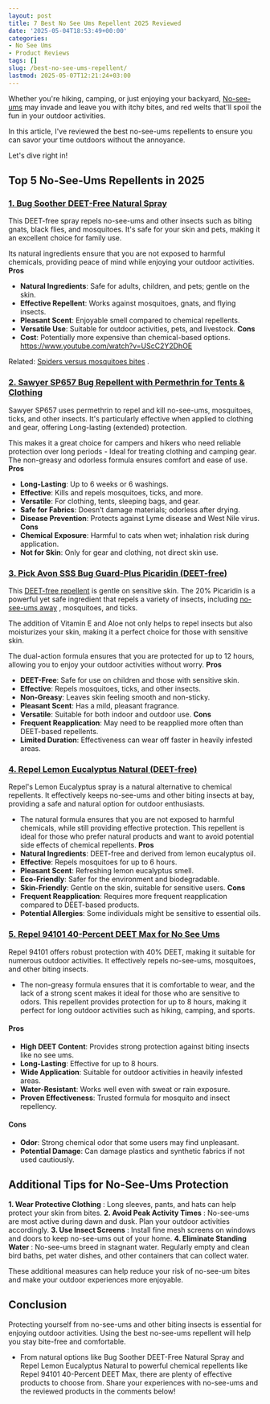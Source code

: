 ```yaml
---
layout: post
title: 7 Best No See Ums Repellent 2025 Reviewed
date: '2025-05-04T18:53:49+00:00'
categories:
- No See Ums
- Product Reviews
tags: []
slug: /best-no-see-ums-repellent/
lastmod: 2025-05-07T12:21:24+03:00
---
```


Whether you're hiking, camping, or just enjoying your backyard,
[No-see-ums](https://en.wikipedia.org/wiki/Ceratopogonidae)
may
invade and leave you with itchy bites, and red welts that'll spoil the fun in your outdoor activities.

In this article, I've reviewed the best no-see-ums repellents to ensure you can savor your time outdoors without the annoyance.

Let's dive right in!
## Top 5 No-See-Ums Repellents in 2025
### [1. Bug Soother DEET-Free Natural Spray](https://www.amazon.com/dp/B072Z2CW3L?&linkCode=ll1&tag=p-policy-20&linkId=acba6c2788e48e4707cc28952ebb3536&language=en_US&ref_=as_li_ss_tl)
This DEET-free spray repels no-see-ums and other insects such as biting gnats, black flies, and mosquitoes. It's safe for your skin and pets, making it an excellent choice for family use.

Its natural ingredients ensure that you are not exposed to harmful chemicals, providing peace of mind while enjoying your outdoor activities.
**Pros**
- **Natural Ingredients**: Safe for adults, children, and pets; gentle on the skin.
- **Effective Repellent**: Works against mosquitoes, gnats, and flying insects.
- **Pleasant Scent**: Enjoyable smell compared to chemical repellents.
- **Versatile Use**: Suitable for outdoor activities, pets, and livestock.
**Cons**
- **Cost**: Potentially more expensive than chemical-based options.
https://www.youtube.com/watch?v=UScC2Y2DhOE

Related:
[Spiders versus mosquitoes bites](https://pestpolicy.com/spider-bite-vs-mosquito-bite/)
.
### [2. Sawyer SP657 Bug Repellent with Permethrin for Tents & Clothing](https://www.amazon.com/dp/B001ANQVYU?th=1&linkCode=ll1&tag=p-policy-20&linkId=43e263c2ba5eea075dd08b47ea74ae4f&language=en_US&ref_=as_li_ss_tl)
Sawyer SP657 uses permethrin to repel and kill no-see-ums, mosquitoes, ticks, and other insects. It's particularly effective when applied to clothing and gear, offering Long-lasting (extended) protection.

This makes it a great choice for campers and hikers who need reliable protection over long periods - Ideal for treating clothing and camping gear. The non-greasy and odorless formula ensures comfort and ease of use.
**Pros**
- **Long-Lasting**: Up to 6 weeks or 6 washings.
- **Effective**: Kills and repels mosquitoes, ticks, and more.
- **Versatile**: For clothing, tents, sleeping bags, and gear.
- **Safe for Fabrics**: Doesn’t damage materials; odorless after drying.
- **Disease Prevention**: Protects against Lyme disease and West Nile virus.
**Cons**
- **Chemical Exposure**: Harmful to cats when wet; inhalation risk during application.
- **Not for Skin**: Only for gear and clothing, not direct skin use.
### [3. Pick Avon SSS Bug Guard-Plus Picaridin (DEET-free)](https://www.amazon.com/dp/B007WFRX6A?&linkCode=ll1&tag=p-policy-20&linkId=c1eb1ff1a6f560eba60bc161590deb6f&language=en_US&ref_=as_li_ss_tl)
This
[DEET-free repellent](https://www.ncbi.nlm.nih.gov/pmc/articles/PMC4173961/)
is gentle on sensitive skin. The 20% Picaridin is a powerful yet safe ingredient that repels a variety of insects, including
[no-see-ums away](https://pestpolicy.com/how-to-get-rid-of-no-see-ums/)
, mosquitoes, and ticks.

The addition of Vitamin E and Aloe not only helps to repel insects but also moisturizes your skin, making it a perfect choice for those with sensitive skin.

The dual-action formula ensures that you are protected for up to 12 hours, allowing you to enjoy your outdoor activities without worry.
**Pros**
- **DEET-Free**: Safe for use on children and those with sensitive skin.
- **Effective**: Repels mosquitoes, ticks, and other insects.
- **Non-Greasy**: Leaves skin feeling smooth and non-sticky.
- **Pleasant Scent**: Has a mild, pleasant fragrance.
- **Versatile**: Suitable for both indoor and outdoor use.
**Cons**
- **Frequent Reapplication**: May need to be reapplied more often than DEET-based repellents.
- **Limited Duration**: Effectiveness can wear off faster in heavily infested areas.
### [4. Repel Lemon Eucalyptus Natural (DEET-free)](https://www.amazon.com/dp/B001EUGBQC?&linkCode=ll1&tag=p-policy-20&linkId=76151f224260033f849b2e982aae12cf&language=en_US&ref_=as_li_ss_tl)
Repel's Lemon Eucalyptus spray is a natural alternative to chemical repellents. It effectively keeps no-see-ums and other biting insects at bay, providing a safe and natural option for outdoor enthusiasts.
- The natural formula ensures that you are not exposed to harmful chemicals, while still providing effective protection.
This repellent is ideal for those who prefer natural products and want to avoid potential side effects of chemical repellents.
**Pros**
- **Natural Ingredients**: DEET-free and derived from lemon eucalyptus oil.
- **Effective**: Repels mosquitoes for up to 6 hours.
- **Pleasant Scent**: Refreshing lemon eucalyptus smell.
- **Eco-Friendly**: Safer for the environment and biodegradable.
- **Skin-Friendly**: Gentle on the skin, suitable for sensitive users.
**Cons**
- **Frequent Reapplication**: Requires more frequent reapplication compared to DEET-based products.
- **Potential Allergies**: Some individuals might be sensitive to essential oils.
### [5. Repel 94101 40-Percent DEET Max for No See Ums](https://www.amazon.com/dp/B0054NFYDG?&linkCode=ll1&tag=p-policy-20&linkId=7ec30d57ee88ac5bfecca12c2a594481&language=en_US&ref_=as_li_ss_tl)
Repel 94101 offers robust protection with 40% DEET, making it suitable for numerous outdoor activities. It effectively repels no-see-ums, mosquitoes, and other biting insects.
- The non-greasy formula ensures that it is comfortable to wear, and the lack of a strong scent makes it ideal for those who are sensitive to odors.
This repellent provides protection for up to 8 hours, making it perfect for long outdoor activities such as hiking, camping, and sports.
#### Pros
- **High DEET Content**: Provides strong protection against biting insects like no see ums.
- **Long-Lasting**: Effective for up to 8 hours.
- **Wide Application**: Suitable for outdoor activities in heavily infested areas.
- **Water-Resistant**: Works well even with sweat or rain exposure.
- **Proven Effectiveness**: Trusted formula for mosquito and insect repellency.
#### Cons
- **Odor**: Strong chemical odor that some users may find unpleasant.
- **Potential Damage**: Can damage plastics and synthetic fabrics if not used cautiously.
## Additional Tips for No-See-Ums Protection
**1. Wear Protective Clothing**
: Long sleeves, pants, and hats can help protect your skin from bites.
**2. Avoid Peak Activity Times**
: No-see-ums are most active during dawn and dusk. Plan your outdoor activities accordingly.
**3. Use Insect Screens**
: Install fine mesh screens on windows and doors to keep no-see-ums out of your home.
**4. Eliminate Standing Water**
: No-see-ums breed in stagnant water. Regularly empty and clean bird baths, pet water dishes, and other containers that can collect water.

These additional measures can help reduce your risk of no-see-um bites and make your outdoor experiences more enjoyable.
## Conclusion
Protecting yourself from no-see-ums and other biting insects is essential for enjoying outdoor activities. Using the best no-see-ums repellent will help you stay bite-free and comfortable.
- From natural options like Bug Soother DEET-Free Natural Spray and Repel Lemon Eucalyptus Natural to powerful chemical repellents like Repel 94101 40-Percent DEET Max, there are plenty of effective products to choose from.
Share your experiences with no-see-ums and the reviewed products in the comments below!
